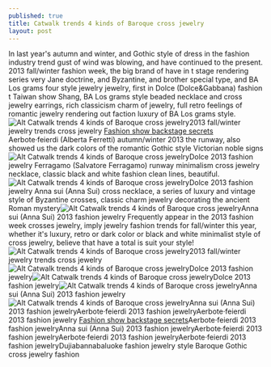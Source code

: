 ```yaml
---
published: true
title: Catwalk trends 4 kinds of Baroque cross jewelry
layout: post
---
```

In last year\'s autumn and winter, and Gothic style of dress in the fashion industry trend gust of wind was blowing, and have continued to the present. 2013 fall/winter fashion week, the big brand of have in t stage rendering series very Jane doctrine, and Byzantine, and brother special type, and BA Los grams four style jewelry jewelry, first in Dolce (Dolce&Gabbana) fashion t Taiwan show Shang, BA Los grams style beaded necklace and cross jewelry earrings, rich classicism charm of jewelry, full retro feelings of romantic jewelry rendering out faction luxury of BA Los grams style.![Alt Catwalk trends 4 kinds of Baroque cross jewelry](https://c2.staticflickr.com/2/1479/23870345341_b38eec12f8_b.jpg)2013 fall/winter jewelry trends cross jewelry [Fashion show backstage secrets](http://www.jigcase.com/2015/12/14/fashion-show-backstage-secrets/) Aerbote·feierdi (Alberta Ferretti) autumn/winter 2013 the runway, also showed us the dark colors of the romantic Gothic style Victorian noble signs![Alt Catwalk trends 4 kinds of Baroque cross jewelry](https://c2.staticflickr.com/2/1607/23870350341_6af7aafd38_b.jpg)Dolce 2013 fashion jewelry Ferragamo (Salvatore Ferragamo) runway minimalism cross jewelry necklace, classic black and white fashion clean lines, beautiful.![Alt Catwalk trends 4 kinds of Baroque cross jewelry](https://c2.staticflickr.com/2/1444/23585005279_b93a11ffa5_z.jpg)Dolce 2013 fashion jewelry Anna sui (Anna Sui) cross necklace, a series of luxury and vintage style of Byzantine crosses, classic charm jewelry decorating the ancient Roman mystery![Alt Catwalk trends 4 kinds of Baroque cross jewelry](https://c2.staticflickr.com/2/1463/23585010639_09d1023bdb_b.jpg)Anna sui (Anna Sui) 2013 fashion jewelry Frequently appear in the 2013 fashion week crosses jewelry, imply jewelry fashion trends for fall/winter this year, whether it\'s luxury, retro or dark color or black and white minimalist style of cross jewelry, believe that have a total is suit your style!![Alt Catwalk trends 4 kinds of Baroque cross jewelry](https://c2.staticflickr.com/2/1599/23952868545_9c81202203_b.jpg)2013 fall/winter jewelry trends cross jewelry![Alt Catwalk trends 4 kinds of Baroque cross jewelry](https://c2.staticflickr.com/6/5641/23326102373_0b4517773d_b.jpg)Dolce 2013 fashion jewelry![Alt Catwalk trends 4 kinds of Baroque cross jewelry](https://c2.staticflickr.com/2/1679/23870378411_a073fab286_z.jpg)Dolce 2013 fashion jewelry![Alt Catwalk trends 4 kinds of Baroque cross jewelry](https://c2.staticflickr.com/6/5632/23926813596_1850affecb_b.jpg)Anna sui (Anna Sui) 2013 fashion jewelry![Alt Catwalk trends 4 kinds of Baroque cross jewelry](https://c2.staticflickr.com/2/1449/23324667124_fcb8b11d65_z.jpg)Anna sui (Anna Sui) 2013 fashion jewelryAerbote·feierdi 2013 fashion jewelryAerbote·feierdi 2013 fashion jewelry [Fashion show backstage secrets](http://www.jigcase.com/2015/12/14/fashion-show-backstage-secrets/)Aerbote·feierdi 2013 fashion jewelryAnna sui (Anna Sui) 2013 fashion jewelryAerbote·feierdi 2013 fashion jewelryAerbote·feierdi 2013 fashion jewelryAerbote·feierdi 2013 fashion jewelryDujiabannabaluoke fashion jewelry style Baroque Gothic cross jewelry fashion